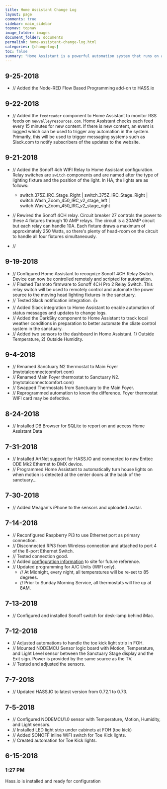 ```yaml
---
title: Home Assistant Change Log
layout: page
comments: true
sidebar: main_sidebar
topnav: topnav
image_folder: images
document_folder: documents
permalink: home-assistant-change-log.html
categories: [changelogs]
toc: false
summary: "Home Assistant is a powerful automation system that runs on a small micro-computer.  It integrates with almost any electronic device that is connected to the network, whether it be the WIFI network, or a Zwave network.  It is responsible for automating the A/C units in the Sanctuary, lighting, presence detection, etc."
---
```


## 9-25-2018

-	// Added the Node-RED Flow Based Programming add-on to HASS.io

## 9-22-2018

-	// Added the `feedreader` component to Home Assistant to monitor RSS feeds on `newvalleyresources.com`.  Home Assistant checks each feed every 15 minutes for new content.  If there is new content, an event is logged which can be used to trigger any automation in the system.  Primarily, this will be used to trigger messaging systems such as Slack.com to notify subscribers of the updates to the website.

## 9-21-2018

-	// Added the Sonoff 4ch WIFI Relay to Home Assistant configuration.  Relay switches are `switch` components and are named after the type of lighting fixture and the position of the light.  In HA, the lights are as follows:  

    - switch.375Z_IRC_Stage_Right | switch.375Z_IRC_Stage_Right | switch.Wash_Zoom_450_IRC_v2_stage_left | switch.Wash_Zoom_450_IRC_v2_stage_right

-	// Rewired the Sonoff 4CH relay.  Circuit breaker 27 controls the power to these 4 fixtures through 10 AMP relays.  The circuit is a 20AMP circuit but each relay can handle 10A.  Each fixture draws a maximum of approximately 250 Watts, so there's plenty of head-room on the circuit to handle all four fixtures simultaneously.
-	// 

## 9-19-2018

-	// Configured Home Assistant to recognize Sonoff 4CH Relay Switch.  Device can now be controlled remotely and scripted for automation.
-	// Flashed Tasmoto firmware to Sonoff 4CH Pro 2 Relay Switch.  This relay switch will be used to remotely control and automate the power source to the moving head lighting fixtures in the sanctuary.
-	// Tested Slack notification integration.  :thumbsup:
-	// Added Slack integration to Home Assistant to enable automation of status messages and updates to change logs.
-	// Added the DarkSky component to Home Assistant to track local weather conditions in preparation to better automate the cliate control system in the sanctuary.
-	// Added two sensors to the dashboard in Home Assistant.  1) Outside Temperature, 2) Outside Humidity.

## 9-4-2018

-	// Renamed Sanctuary N2 thermostat to Main Foyer (mytotalconnectcomfort.com)
-	// Renamed Main Foyer thermostat to Sanctuary N2. (mytotalconnectcomfort.com)
-	// Swapped Thermostats from Sanctuary to the Main Foyer.
-	// Reprogrammed automation to know the difference.  Foyer thermostat WIFI card may be defective.	  

## 8-24-2018

-	// Installed DB Browser for SQLite to report on and access Home Assistant Data

## 7-31-2018

-	// Installed ArtNet support for HASS.IO and connected to new Enttec ODE Mk2 Ethernet to DMX device.
-	// Programmed Home Assistant to automatically turn house lights on when motion is detected at the center doors at the back of the sanctuary...

## 7-30-2018

-	// Added Meagan's iPhone to the sensors and uploaded avatar.

## 7-14-2018

-	// Reconfigured Raspberry Pi3 to use Ethernet port as primary connection.
-	// Disconnected RPi3 from Wireless connection and attached to port 4 of the 8-port Ethernet Switch.
-	// Tested connection good.
-	// Added [configuration information](raspberry-pi-network-configuration.html) to site for future reference.
-	// Updated programming for A/C Units (WIFI only).
	-	// At Midnight, every night, all temperatures will be re-set to 85 degrees.
	-	// Prior to Sunday Morning Service, all thermostats will fire up at 8AM.

## 7-13-2018

-	// Configured and installed Sonoff switch for desk-lamp behind iMac.

## 7-12-2018

-	// Adjusted automations to handle the toe kick light strip in FOH.
-	// Mounted NODEMCU Sensor logic board with Motion, Temperature, and Light Level sensor between the Sanctuary Stage display and the Exit sign.  Power is provided by the same source as the TV.
-	// Tested and adjusted the sensors.

## 7-7-2018
- // Updated HASS.IO to latest version from 0.72.1 to 0.73.

## 7-5-2018
- // Configured NODEMCU1.0 sensor with Temperature, Motion, Humidity, and Light sensors.
- // Installed LED light strip under cabinets at FOH (toe kick)
- // Added SONOFF inline WIFI switch for Toe Kick lights.
- // Created automation for Toe Kick lights.

## 6-15-2018
### 1:27 PM
Hass.io is installed and ready for configuration